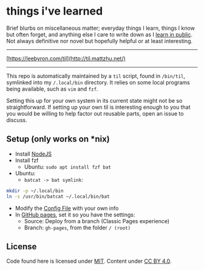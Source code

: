 # things i've learned

Brief blurbs on miscellaneous matter; everyday things I learn, things
I know but often forget, and anything else I care to write down as I 
[learn in public]. Not always definitive nor novel but hopefully helpful
or at least interesting.

[learn in public]: https://www.swyx.io/learn-in-public/

---

[https://leebyron.com/til](http://til.mattzhu.net/)

---

This repo is automatically maintained by a `til` script, found in `/bin/til`,
symlinked into my `/.local/bin` directory. It relies on some local programs
being available, such as `vim` and `fzf`.

Setting this up for your own system in its current state might not be so
straightforward. If setting up your own til is interesting enough to you that
you would be willing to help factor out reusable parts, open an issue to
discuss.


## Setup (only works on *nix)

- Install [NodeJS](https://nodejs.org/en/download)
- Install fzf
  - Ubuntu: `sudo apt install fzf bat`
- Ubuntu:
  - `batcat -> bat symlink`: 
```sh
mkdir -p ~/.local/bin
ln -s /usr/bin/batcat ~/.local/bin/bat
```
- Modify the [Config File](./config.mjs) with your own info
- In [GitHub pages](https://docs.github.com/en/pages/getting-started-with-github-pages/configuring-a-publishing-source-for-your-github-pages-site), set it so you have the settings:
  - Source: Deploy from a branch (Classic Pages experience)
  - Branch: `gh-pages`, from the folder `/ (root)`


## License

Code found here is licensed under [MIT]. Content under [CC BY 4.0].

[MIT]: ./LICENSE
[CC BY 4.0]: https://creativecommons.org/licenses/by/4.0/

